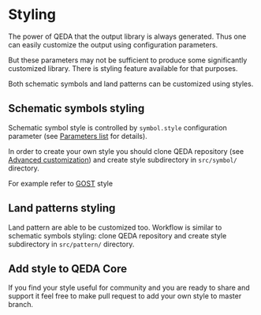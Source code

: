 Styling
=======

The power of QEDA that the output library is always generated. Thus one can easily customize the output using configuration parameters.

But these parameters may not be sufficient to produce some significantly customized library. There is styling feature available for that purposes.

Both schematic symbols and land patterns can be customized using styles.

Schematic symbols styling
-------------------------

Schematic symbol style is controlled by `symbol.style` configuration parameter (see [Parameters list](/core/utility/#parameters-list) for details).

In order to create your own style you should clone QEDA repository (see [Advanced customization](/core/advanced/)) and create style subdirectory in `src/symbol/` directory.

For example refer to [GOST](https://github.com/qeda/qeda/tree/master/src/symbol/gost) style

Land patterns styling
---------------------

Land pattern are able to be customized too. Workflow is similar to schematic symbols styling: clone QEDA repository and create style subdirectory in `src/pattern/` directory.

Add style to QEDA Core
----------------------

If you find your style useful for community and you are ready to share and support it feel free to make pull request to add your own style to master branch.
